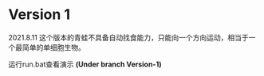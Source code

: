 # Version 1

2021.8.11
这个版本的青蛙不具备自动找食能力，只能向一个方向运动，相当于一个最简单的单细胞生物。

运行run.bat查看演示
**(Under branch Version-1)**
